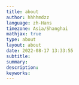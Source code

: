 ```yaml
---
title: about
author: hhhhmdzz
language: zh-Hans
timezone: Asia/Shanghai
mathjax: true
type: about
layout: about
date: 2022-08-17 13:33:55
subtitle:
summary:
description:
keyworks:
---
```

